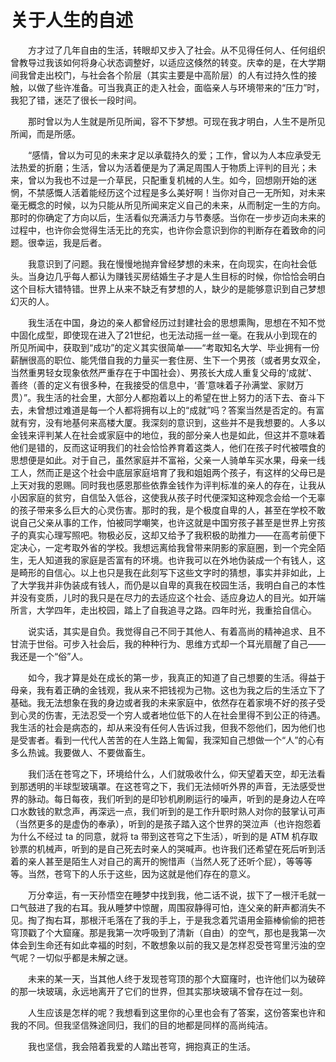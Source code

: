 # 关于人生的自述


<!--more-->

&#8195;&#8195;方才过了几年自由的生活，转眼却又步入了社会。从不见得任何人、任何组织曾教导过我该如何将身心状态调整好，以适应这倏然的转变。庆幸的是，在大学期间我曾走出校门，与社会各个阶层（其实主要是中高阶层）的人有过持久性的接触，以做了些许准备。可当我真正的走入社会，面临亲人与环境带来的“压力”时，我犯了错，迷茫了很长一段时间。

&#8195;&#8195;那时曾以为人生就是所见所闻，容不下梦想。可现在我才明白，人生不是所见所闻，而是所感。

&#8195;&#8195;“感情，曾以为可见的未来才足以承载持久的爱；工作，曾以为人本应承受无法热爱的折磨；生活，曾以为活着便是为了满足周围人于物质上评判的目光；未来，曾以为我也不过是一介草民，只配重复机械的人生。如今，回想刚开始的迷惘，不禁感慨人活着能经历这个过程是多么美好啊！当你对自己一无所知，对未来毫无概念的时候，以为只能从所见所闻来定义自己的未来，从而制定一生的方向。那时的你确定了方向以后，生活看似充满活力与节奏感。当你在一步步迈向未来的过程中，也许你会觉得生活无比的充实，也许你会意识到你的判断存在着致命的问题。很幸运，我是后者。

&#8195;&#8195;我意识到了问题。我在慢慢地抛弃曾经梦想的未来，在向现实，在向社会低头。当身边几乎每人都认为赚钱买房结婚生子才是人生目标的时候，你恰恰会明白这个目标大错特错。世界上从来不缺乏有梦想的人，缺少的是能够意识到自己梦想幻灭的人。

&#8195;&#8195;我生活在中国，身边的亲人都曾经历过封建社会的思想熏陶，思想在不知不觉中固化成型，即使现在进入了21世纪，也无法动摇一丝一毫。在我从小到现在的所见所闻中，获取到“成功”的定义其实很简单——“考取知名大学、毕业拥有一份薪酬很高的职位、能凭借自我的力量买一套住房、生下一个男孩（或者男女双全，当然重男轻女现象依然严重存在于中国社会）、男孩长大成人重复父母的‘成就’、善终（善的定义有很多种，在我接受的信息中，‘善’意味着子孙满堂、家财万贯）”。我生活的社会里，大部分人都抱着以上的希望在世上努力的活下去、奋斗下去，未曾想过难道是每一个人都将拥有以上的“成就”吗？答案当然是否定的。有富就有穷，没有地基何来高楼大厦。我深刻的意识到，这些并不是我想要的。人多以金钱来评判某人在社会或家庭中的地位，我的部分亲人也是如此，但这并不意味着他们是错的，反而这证明我们的社会恰恰养育着这类人，他们在孩子时代被喂食的思想便是如此。对于自己，虽然家庭并不富裕，父亲一人骑单车买水果，母亲一线工人，然而正是这个社会中底层家庭培育了我和姐姐两个孩子，有这样的父母已是上天对我的恩赐。同时我也感恩那些依靠金钱作为评判标准的亲人的存在，让我从小因家庭的贫穷，自信坠入低谷，这使我从孩子时代便深知这种观念会给一个无辜的孩子带来多么巨大的心灵伤害。那时的我，是个极度自卑的人，甚至在学校不敢说自己父亲从事的工作，怕被同学嘲笑，也许这就是中国穷孩子甚至是世界上穷孩子的真实心理写照吧。物极必反，这却又给予了我积极的助推力——在高考前便下定决心，一定考取外省的学校。我想远离给我曾带来阴影的家庭圈，到一个完全陌生，无人知道我的家庭是否富有的环境。也许我可以在外地伪装成一个有钱人，这是畸形的自信心。以上也只是我在此刻写下这些文字时的猜想，事实并非如此，上了大学我并非伪装成有钱人，而仍是以自卑的真我在校园生活，我明白自己的本性并没有变质，儿时的我只是在尽力的去适应这个社会、适应身边人的目光。如开端所言，大学四年，走出校园，踏上了自我追寻之路。四年时光，我重拾自信心。

&#8195;&#8195;说实话，其实是自负。我觉得自己不同于其他人、有着高尚的精神追求、且不甘流于世俗。可步入社会后，我的种种行为、思维方式却一个耳光扇醒了自己——我还是一个“俗”人。

&#8195;&#8195;如今，我才算是处在成长的第一步，我真正的知道了自己想要的生活。得益于母亲，我有着正确的金钱观，我从来不把钱视为己物。这也为我之后的生活立下了基础。我无法想象在我的身边或者我的未来家庭中，依然存在着家境不好的孩子受到心灵的伤害，无法忍受一个穷人或者地位低下的人在社会里得不到公正的待遇。我生活的社会是病态的，却从来没有任何人告诉过我，但我不怨他们，因为他们也是受害者。看到一代代人苦苦的在人生路上匍匐，我深知自己想做一个“人”的心有多么热诚。我要做人、不要做畜生。

&#8195;&#8195;我们活在苍穹之下，环境给什么，人们就吸收什么，仰天望着天空，却无法看到那透明的半球型玻璃罩。在这苍穹之下，我们无法倾听外界的声音，无法感受世界的脉动。每日每夜，我们听到的是印钞机刷刷运行的噪声，听到的是身边人在啐口水数钱的默念声，再深远一点，我们听到的是工作升职时熟人对你的鼓掌认可声（当然更多的是虚伪的奉承），听到的是孩子踏入这个世界的哭泣声（也许抱怨着为什么不经过 ta 的同意，就将 ta 带到这苍穹之下生活），听到的是 ATM 机存取钞票的机械声，听到的是自己死去时亲人的哭喊声。也许我们还希望在死后听到活着的亲人甚至是陌生人对自己的离开的惋惜声（当然人死了还听个屁），等等等等。当然，苍穹下的人乐于这些，因为这就是他们存在的意义。

&#8195;&#8195;万分幸运，有一天孙悟空在睡梦中找到我，他二话不说，拔下了一根汗毛就一口气鼓进了我的右耳。我从睡梦中惊醒，周围寂静得可怕，连父亲的鼾声都消失不见。掏了掏右耳，那根汗毛落在了我的手上，于是我念着咒语用金箍棒偷偷的把苍穹顶戳了个大窟窿。那是我第一次呼吸到了清新（自由）的空气，那也是我第一次体会到生命还有如此幸福的时刻，不敢想象以前的我又是怎样忍受苍穹里污浊的空气呢？一切似乎都是未解之谜。

&#8195;&#8195;未来的某一天，当其他人终于发现苍穹顶的那个大窟窿时，也许他们以为破碎的那一块玻璃，永远地离开了它们的世界，但其实那块玻璃不曾存在过一刻。

&#8195;&#8195;人生应该是怎样的呢？我想看到这里你的心里也会有了答案，这份答案也许和我的不同。但我坚信殊途同归，我们的目的地都是同样的高尚纯洁。

&#8195;&#8195;我也坚信，我会陪着我爱的人踏出苍穹，拥抱真正的生活。

